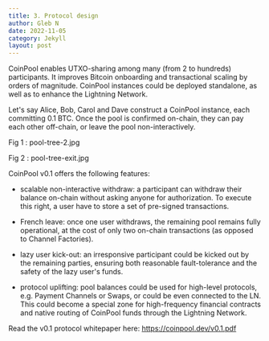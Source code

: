 ```yaml
---
title: 3. Protocol design
author: Gleb N
date: 2022-11-05
category: Jekyll
layout: post
---
```


CoinPool enables UTXO-sharing among many (from 2 to hundreds) participants.
It improves Bitcoin onboarding and transactional scaling by orders of magnitude. CoinPool instances
could be deployed standalone, as well as to enhance the Lightning Network.

Let's say Alice, Bob, Carol and Dave construct a CoinPool instance, each committing 0.1 BTC.
Once the pool is confirmed on-chain, they can pay each other off-chain, or leave the pool
non-interactively.

Fig 1 : pool-tree-2.jpg

Fig 2 : pool-tree-exit.jpg

CoinPool v0.1 offers the following features:
- scalable non-interactive withdraw: a participant can withdraw their balance on-chain
without asking anyone for authorization. To execute this right, a user have to store a set of
pre-signed transactions.

- French leave: once one user withdraws, the remaining pool remains fully operational, at the cost
of only two on-chain transactions (as opposed to Channel Factories).

- lazy user kick-out: an irresponsive participant could be kicked out by the remaining parties,
ensuring both reasonable fault-tolerance and the safety of the lazy user's funds.

- protocol uplifting: pool balances could be used for high-level protocols, e.g. Payment Channels or
Swaps, or could be even connected to the LN. This could become a special zone for high-frequency
financial contracts and native routing of CoinPool funds through the Lightning Network.

Read the v0.1 protocol whitepaper here: https://coinpool.dev/v0.1.pdf
